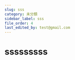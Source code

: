 ```yaml
---
slug: sss
category: 未分類
sidebar_label: sss
file_order: 4
last_edited_by: test@gmail.com
---
```

sssssssss
=========